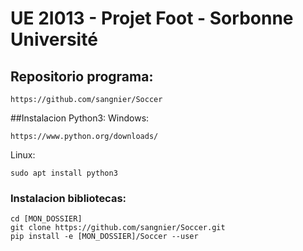 # UE 2I013 - Projet Foot - Sorbonne Université

## Repositorio programa:
```
https://github.com/sangnier/Soccer
```

##Instalacion Python3:
Windows:
```
https://www.python.org/downloads/
```
Linux:
```
sudo apt install python3
```

### Instalacion bibliotecas:
```
cd [MON_DOSSIER]
git clone https://github.com/sangnier/Soccer.git
pip install -e [MON_DOSSIER]/Soccer --user
```


